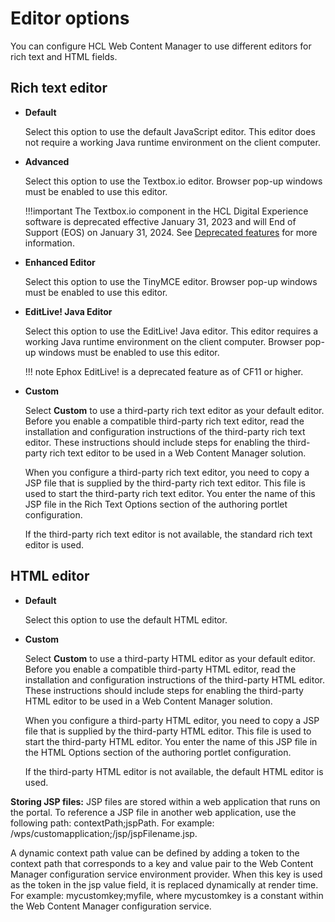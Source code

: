 # Editor options

You can configure HCL Web Content Manager to use different editors for rich text and HTML fields.

## Rich text editor

-   **Default**

    Select this option to use the default JavaScript editor. This editor does not require a working Java runtime environment on the client computer.

-   **Advanced**

    Select this option to use the Textbox.io editor. Browser pop-up windows must be enabled to use this editor.

    !!!important
        The Textbox.io component in the HCL Digital Experience software is deprecated effective January 31, 2023 and will End of Support (EOS) on January 31, 2024. See [Deprecated features](../../../../get_started/system_requirements/deprecated_features.md) for more information.

-   **Enhanced Editor**

    Select this option to use the TinyMCE editor. Browser pop-up windows must be enabled to use this editor.

-   **EditLive! Java Editor**

    Select this option to use the EditLive! Java editor. This editor requires a working Java runtime environment on the client computer. Browser pop-up windows must be enabled to use this editor.

    !!! note
        Ephox EditLive! is a deprecated feature as of CF11 or higher.

-   **Custom**

    Select **Custom** to use a third-party rich text editor as your default editor. Before you enable a compatible third-party rich text editor, read the installation and configuration instructions of the third-party rich text editor. These instructions should include steps for enabling the third-party rich text editor to be used in a Web Content Manager solution.

    When you configure a third-party rich text editor, you need to copy a JSP file that is supplied by the third-party rich text editor. This file is used to start the third-party rich text editor. You enter the name of this JSP file in the Rich Text Options section of the authoring portlet configuration.

    If the third-party rich text editor is not available, the standard rich text editor is used.


## HTML editor

-   **Default**

    Select this option to use the default HTML editor.

-   **Custom**

    Select **Custom** to use a third-party HTML editor as your default editor. Before you enable a compatible third-party HTML editor, read the installation and configuration instructions of the third-party HTML editor. These instructions should include steps for enabling the third-party HTML editor to be used in a Web Content Manager solution.

    When you configure a third-party HTML editor, you need to copy a JSP file that is supplied by the third-party HTML editor. This file is used to start the third-party HTML editor. You enter the name of this JSP file in the HTML Options section of the authoring portlet configuration.

    If the third-party HTML editor is not available, the default HTML editor is used.


**Storing JSP files:** JSP files are stored within a web application that runs on the portal. To reference a JSP file in another web application, use the following path: contextPath;jspPath. For example: /wps/customapplication;/jsp/jspFilename.jsp.

A dynamic context path value can be defined by adding a token to the context path that corresponds to a key and value pair to the Web Content Manager configuration service environment provider. When this key is used as the token in the jsp value field, it is replaced dynamically at render time. For example: mycustomkey;myfile, where mycustomkey is a constant within the Web Content Manager configuration service.


